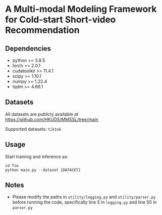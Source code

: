 # A Multi-modal Modeling Framework for Cold-start Short-video Recommendation
## Dependencies
- python >= 3.8.5
- torch >= 2.0.1
- cudatoolkit >= 11.4.1
- scipy >= 1.10.1
- numpy >= 1.22.4
- tqdm >= 4.66.1

## Datasets
All datasets are publicly available at https://github.com/HKUDS/MMSSL/tree/main

Supported datasets: ```tiktok```

## Usage
Start training and inference as:

```
cd Tie
python main.py --dataset {DATASET}
```

## Notes
- Please modify the paths in ```utility/logging.py``` and ```utility/parser.py``` before running the code, specifically line 5 in ```logging.py``` and line 50 in ```parser.py```
